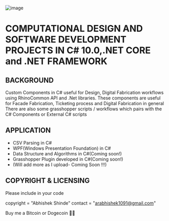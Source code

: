 
![image](https://drive.google.com/uc?export=view&id=15kzEFmYe1a-ap06Ip4O50GA0FWG7CP2M)

COMPUTATIONAL DESIGN  AND SOFTWARE DEVELOPMENT PROJECTS IN C# 10.0,.NET CORE and .NET FRAMEWORK 
===============================================================================================

BACKGROUND
----------
Custom Components in C# useful for Design, Digital Fabrication workflows using RhinoCommon API and .Net libraries.
These components are  useful for Facade Fabrication, Ticketing process and Digital Fabrication in general
There are also some grasshopper scripts / workflows which pairs with the C# Components or External C# scripts

APPLICATION
-----------
* CSV Parsing in C#
* WPF(Windows Presentation Foundation) in C#
* Data Structure and Algorithms in C#(Coming soon!)
* Grasshopper Plugin developed in C#(Coming soon!)
* (Will add more as I upload- Coming Soon !!!)


COPYRIGHT & LICENSING
---------------------

Please include in your code

copyright = "Abhishek Shinde" contact = "arabhishek1091@gmail.com"

Buy me a Bitcoin or Dogecoin 🧘‍♂️
